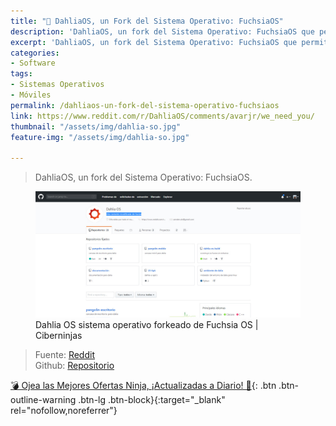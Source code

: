 ```yaml
---
title: "📲 DahliaOS, un Fork del Sistema Operativo: FuchsiaOS"
description: 'DahliaOS, un fork del Sistema Operativo: FuchsiaOS que permite incluir tus aplicaciones creadas en Flutter'
excerpt: 'DahliaOS, un fork del Sistema Operativo: FuchsiaOS que permite incluir tus aplicaciones creadas en Flutter'
categories:
- Software
tags:
- Sistemas Operativos
- Móviles
permalink: /dahliaos-un-fork-del-sistema-operativo-fuchsiaos
link: https://www.reddit.com/r/DahliaOS/comments/avarjr/we_need_you/
thumbnail: "/assets/img/dahlia-so.jpg"
feature-img: "/assets/img/dahlia-so.jpg"

---
```

> DahliaOS, un fork del Sistema Operativo: FuchsiaOS.

<figure>
    <!-- <a href="/assets/img/dahlia-so.jpg" class="image-popup"><img src="/assets/img/dahlia-sox636.jpg"></a> -->
    <a href="/assets/img/dahlia-so.jpg" class="image-popup"><img src="/assets/img/dahlia-so.jpg"></a>
    <figcaption>Dahlia OS sistema operativo forkeado de Fuchsia OS | Ciberninjas</figcaption>
</figure>

> Fuente: [Reddit](https://www.reddit.com/r/DahliaOS/comments/chgqus/dahliaos_milestone_1/ "Reddit del sistema operativo de móviles DahliaOS")  
> Github:  [Repositorio](https://github.com/dahlia-os "Repositorio de DahliaOS, sistema alternativo a FuchsiaOS")

[💣 Ojea las Mejores Ofertas Ninja, ¡Actualizadas a Diario! 🎁](https://www.amazon.es/shop/cibercursos){: .btn .btn-outline-warning .btn-lg .btn-block}{:target="_blank" rel="nofollow,noreferrer"}